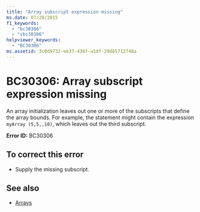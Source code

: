 ```yaml
---
title: "Array subscript expression missing"
ms.date: 07/20/2015
f1_keywords:
  - "bc30306"
  - "vbc30306"
helpviewer_keywords:
  - "BC30306"
ms.assetid: 3c0d9732-ee37-436f-a1df-29d65712f48a
---
```

# BC30306: Array subscript expression missing

An array initialization leaves out one or more of the subscripts that define the array bounds. For example, the statement might contain the expression `myArray (5,5,,10)`, which leaves out the third subscript.

 **Error ID:** BC30306

## To correct this error

- Supply the missing subscript.

## See also

- [Arrays](../../programming-guide/language-features/arrays/index.md)
